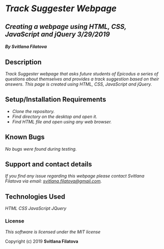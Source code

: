 # _**Track Suggester Webpage**_

## _Creating a webpage using HTML, CSS, JavaScript and jQuery 3/29/2019_

#### _**By Svitlana Filatova**_

## Description

_Track Suggester webpage that asks future students of Epicodus a series of questions about themselves and provides a track suggestion based on their answers. This page is created using HTML, CSS, JavaScript and jQuery._

## Setup/Installation Requirements

* _Clone the repository._
* _Find directory on the desktop and open it._
* _Find HTML file and open using any web browser._

## Known Bugs

_No bugs were found during testing._

## Support and contact details

_If you find any issue regarding this webpage please contact Svitlana Filatova via email: svitlana.filatova@gmail.com._

## Technologies Used

_HTML_
_CSS_
_JavaScript_
_JQuery_

### License

*This software is licensed under the MIT license*

Copyright (c) 2019 **Svitlana Filatova**
